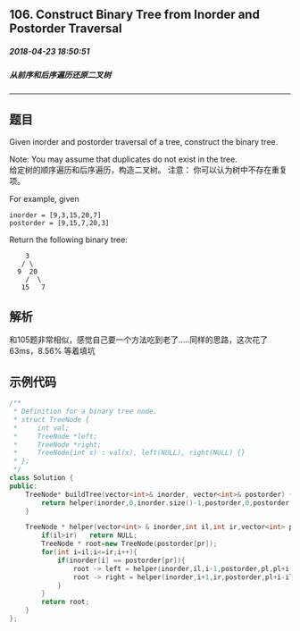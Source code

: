 ## 106. Construct Binary Tree from Inorder and Postorder Traversal
##### 2018-04-23 18:50:51
##### 从前序和后序遍历还原二叉树
***
## 题目
Given inorder and postorder traversal of a tree, construct the binary tree.

Note:
You may assume that duplicates do not exist in the tree.  
给定树的顺序遍历和后序遍历，构造二叉树。
注意：
你可以认为树中不存在重复项。

For example, given
```
inorder = [9,3,15,20,7]
postorder = [9,15,7,20,3]
```
Return the following binary tree:
```
    3
   / \
  9  20
    /  \
   15   7
```
## 解析
和105题非常相似，感觉自己要一个方法吃到老了.....同样的思路，这次花了63ms，8.56%
等着填坑
## 示例代码
```cpp
/**
 * Definition for a binary tree node.
 * struct TreeNode {
 *     int val;
 *     TreeNode *left;
 *     TreeNode *right;
 *     TreeNode(int x) : val(x), left(NULL), right(NULL) {}
 * };
 */
class Solution {
public:
    TreeNode* buildTree(vector<int>& inorder, vector<int>& postorder) {
        return helper(inorder,0,inorder.size()-1,postorder,0,postorder.size()-1);
    }

    TreeNode * helper(vector<int> & inorder,int il,int ir,vector<int> postorder,int pl,int pr ){
        if(il>ir)   return NULL;
        TreeNode * root=new TreeNode(postorder[pr]);
        for(int i=il;i<=ir;i++){
            if(inorder[i] == postorder[pr]){
                root -> left = helper(inorder,il,i-1,postorder,pl,pl+i-1-il);
                root -> right = helper(inorder,i+1,ir,postorder,pl+i-il,pr-1);
            }
        }
        return root;
    }
};
```
